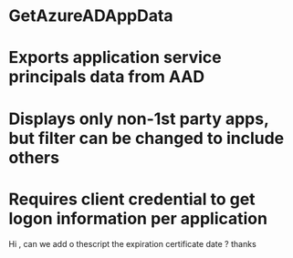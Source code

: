 # GetAzureADAppData
# Exports application service principals data from AAD
# Displays only non-1st party apps, but filter can be changed to include others
# Requires client credential to get logon information per application

Hi , can we add o thescript the expiration certificate date ?
thanks
